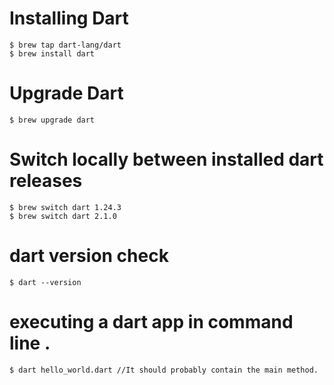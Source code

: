 # Installing Dart
```
$ brew tap dart-lang/dart
$ brew install dart
```

# Upgrade Dart
```
$ brew upgrade dart
```

# Switch locally between installed dart releases 
```
$ brew switch dart 1.24.3
$ brew switch dart 2.1.0
```

# dart version check 
```
$ dart --version
```

# executing a dart app in command line .
```
$ dart hello_world.dart //It should probably contain the main method.
```
